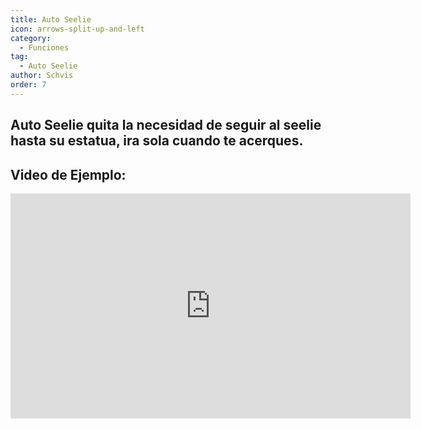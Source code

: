 ```yaml
---
title: Auto Seelie
icon: arrows-split-up-and-left
category:
  - Funciones
tag:
  - Auto Seelie
author: Schvis
order: 7
---
```


## Auto Seelie quita la necesidad de seguir al seelie hasta su estatua, ira sola cuando te acerques.

## Video de Ejemplo:

<iframe width="640" height="360" src="https://www.youtube.com/embed/uETIJ4KS39M?list=PL5eI1Tb64p56g27qfYk7VuFTz4FK6YrKa" title="Korepi - Auto Seelie" frameborder="0" allow="accelerometer; autoplay; clipboard-write; encrypted-media; gyroscope; picture-in-picture; web-share" allowfullscreen></iframe>
